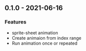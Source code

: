 ## 0.1.0 - 2021-06-16

### Features

* sprite-sheet animation
* Create animaion from index range
* Run animation once or repeated



